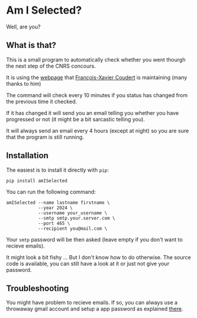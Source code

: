 # Am I Selected?

Well, are you?

## What is that?

This is a small program to automatically check whether you went thourgh the next step of the CNRS concours.

It is using the [webpage](https://www.coudert.name/concours_cnrs_2024.html) that [François-Xavier Coudert](https://twitter.com/fxcoudert) is maintaining (many thanks to him)

The command will check every 10 minutes if you status has changed from the previous time it checked.

If it has changed it will send you an email telling you whether you have progressed or not (it might be a bit sarcastic telling you).

It will always send an email every 4 hours (except at night) so you are sure that the program is still running.

## Installation

The easiest is to install it directly with `pip`:

```shell
pip install amISelected
```

You can run the following command:

```shell
amISelected --name lastname firstname \
            --year 2024 \
            --username your_username \
            --smtp smtp.your.server.com \
            --port 465 \
            --recipient you@mail.com \
```

Your `smtp` password will be then asked (leave empty if you don't want to recieve emails).

It might look a bit fishy ... But I don't know how to do otherwise.
The source code is available, you can still have a look at it or just not give your password.

## Troubleshooting

You might have problem to recieve emails. If so, you can always use a throwaway gmail account and setup a app password as explained [there](https://support.google.com/accounts/answer/185833).

